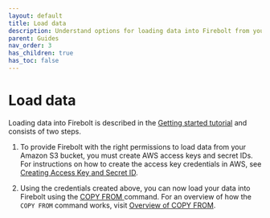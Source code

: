 ```yaml
---
layout: default
title: Load data
description: Understand options for loading data into Firebolt from your data lake.
parent: Guides
nav_order: 3
has_children: true
has_toc: false
---
```


# Load data

Loading data into Firebolt is described in the [Getting started tutorial](../getting-started.md) and consists of two steps.

1. To provide Firebolt with the right permissions to load data from your Amazon S3 bucket, you must create AWS access keys and secret IDs. For instructions on how to create the access key credentials in AWS, see [Creating Access Key and Secret ID](../loading-data/creating-access-keys-aws.md).

2. Using the credentials created above, you can now load your data into Firebolt using the [COPY FROM ](../../sql_reference/commands/data-management/copy-from.md) command.  For an overview of how the `COPY FROM` command works, visit [Overview of COPY FROM](../loading-data/copy-from.md).

<!-- For information about using Apache Airflow to incrementally load data chronologically, see [Incrementally loading data with Airflow](incrementally-loading-data.md). -->
